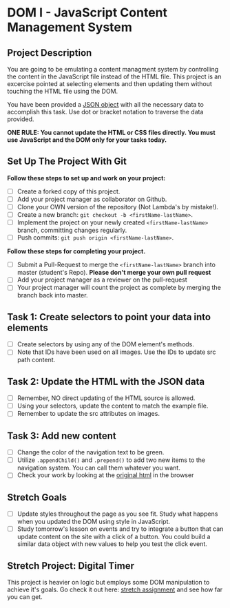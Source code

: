# DOM I - JavaScript Content Management System

## Project Description

You are going to be emulating a content managment system by controlling the content in the JavaScript file instead of the HTML file. This project is an excercise pointed at selecting elements and then updating them without touching the HTML file using the DOM.

You have been provided a [JSON object](js/index.js) with all the necessary data to accomplish this task.  Use dot or bracket notation to traverse the data provided.

**ONE RULE: You cannot update the HTML or CSS files directly.  You must use JavaScript and the DOM only for your tasks today.**

## Set Up The Project With Git

**Follow these steps to set up and work on your project:**

*   [ ] Create a forked copy of this project.
*   [ ] Add your project manager as collaborator on Github.
*   [ ] Clone your OWN version of the repository (Not Lambda's by mistake!).
*   [ ] Create a new branch: `git checkout -b <firstName-lastName>`.
*   [ ] Implement the project on your newly created `<firstName-lastName>` branch, committing changes regularly.
*   [ ] Push commits: `git push origin <firstName-lastName>`.

**Follow these steps for completing your project.**

*   [ ] Submit a Pull-Request to merge the `<firstName-lastName>` branch into master (student's  Repo). **Please don't merge your own pull request**
*   [ ] Add your project manager as a reviewer on the pull-request
*   [ ] Your project manager will count the project as complete by merging the branch back into master.

## Task 1: Create selectors to point your data into elements

*   [ ] Create selectors by using any of the DOM element's methods.
*   [ ] Note that IDs have been used on all images.  Use the IDs to update src path content.

## Task 2: Update the HTML with the JSON data

*   [ ] Remember, NO direct updating of the HTML source is allowed.
*   [ ] Using your selectors, update the content to match the example file.
*   [ ] Remember to update the src attributes on images.

## Task 3: Add new content

*   [ ] Change the color of the navigation text to be green.
*   [ ] Utilize `.appendChild()` and `.prepend()` to add two new items to the navigation system. You can call them whatever you want.
*   [ ] Check your work by looking at the [original html](original.html) in the browser

## Stretch Goals

*   [ ] Update styles throughout the page as you see fit.  Study what happens when you updated the DOM using style in JavaScript.  
*   [ ] Study tomorrow's lesson on events and try to integrate a button that can update content on the site with a click of a button.  You could build a similar data object with new values to help you test the click event.

## Stretch Project: Digital Timer

This project is heavier on logic but employs some DOM manipulation to achieve it's goals.  Go check it out here: [stretch assignment](stretch-assignment) and see how far you can get.
